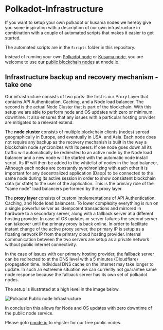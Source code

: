 # Polkadot-Infrastructure

If you want to setup your own polkadot or kusama nodes we hereby give you some inspiration with a description of our own infrastructure in combination with a couple of automated scripts that makes it easier to get started.

The automated scripts are in the `Scripts` folder in this repository.

Instead of running your own [Polkadot node](https://polkadot.nnode.io) or [Kusama node](https://kusama.nnode.io), you are welcome to use our [public blockchain nodes](https://nnode.io) at nnode.io.

## Infrastructure backup and recovery mechanism - take one


Our infrastructure consists of two parts: the first is our Proxy Layer that contains API Authentication, Caching, and a Node load balancer. The second is the actual Node Cluster that is part of the blockchain. With this setup we are able to perform node and OS updates with zero or minimum downtime. It also ensures that any issues with a particular hosting provider are mitigated to a relevant extend.

The **node cluster** consists of multiple blockchain clients (nodes) spread geographically in Europe, and eventually in USA, and Asia. Each node does not require any backup as the recovery mechanish is built in the way a blockchain node syncronizes with its peers. If one node goes down all its traffic will automatically be redirected to an active node by the Node load balancer and a new node will be started with the automatic node install script. Its IP will then be added to the whitelist of nodes in the load balancer. Although each nodes are constantly synchronizing with each other it is important for any decentralized application (Dapp) to be connected to the same node during its active session in order to show consistent blockchain data (or state) to the user of the application. This is the primary role of the "same node" load balancers performed by the proxy layer.

The **proxy layer** consists of custom implementations of API Authentication, Caching, and Node load balancers. To lower complexity everything is run on a single powerful server as idempotent transactions and mirrored in hardware to a secondary server, along with a fallback server at a different hosting provider. In case of OS updates or server failures the second server can takeover until the primary proxy is back online. In order to facilitate instant change of the active proxy server, the primary IP is setup as a floating network IP from the primary cloud hosting provider. Internal communication between the two servers are setup as a private network without public internet connectivity. 

In the case of issues with our primary hosting provider, the fallback server can be redirected to at the DNS level with a 5 minutes (Cloudflare) propagation time. Individual DNS cache on the internet may take longer to update. In such an extreeme situation we can currently not guarantee same node response because the fallback server has its own set of polkadot nodes.

The setup is illustrated at a high level in the image below.


![Polkadot Public node Infrastructure](https://raw.githubusercontent.com/Validators/Polkadot-Infrastructure/master/Polkadot-Public-Nodes-Architechture-1.0.png)

In conclusion this allows for Node and OS updates with zero downtime of the public node service. 

Please goto [nnode.io](https://nnode.io) to register for our free public nodes.